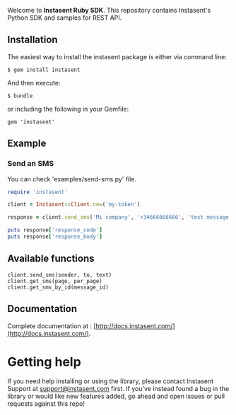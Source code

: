 Welcome to __Instasent Ruby SDK__. This repository contains Instasent's Python SDK and samples for REST API.

## Installation

The easiest way to install the instasent package is either via command line:

```
$ gem install instasent
```
And then execute:

    $ bundle
or including the following in your Gemfile:

```
gem 'instasent'
```

## Example
### Send an SMS
You can check 'examples/send-sms.py' file.
```ruby
require 'instasent'

client = Instasent::Client.new('my-token')

response = client.send_sms('Mi company', '+34666666666', 'test message')

puts response['response_code']
puts response['response_body']
```
## Available functions
```
client.send_sms(sender, to, text)
client.get_sms(page, per_page)
client.get_sms_by_id(message_id)
```
## Documentation
Complete documentation at :
[http://docs.instasent.com/](http://docs.instasent.com/).

# Getting help

If you need help installing or using the library, please contact Instasent Support at support@instasent.com first.
If you've instead found a bug in the library or would like new features added, go ahead and open issues or pull requests against this repo!